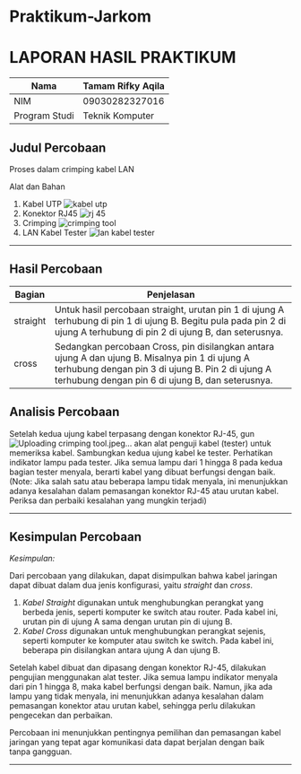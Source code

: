 # Praktikum-Jarkom

# LAPORAN HASIL PRAKTIKUM

| Nama        | Tamam Rifky Aqila |
|----------------|------------|
| NIM        | 09030282327016 |
| Program Studi | Teknik Komputer |

## Judul Percobaan  
Proses dalam crimping kabel LAN

Alat dan Bahan 

1. Kabel UTP
   ![kabel utp](https://github.com/user-attachments/assets/a6e32318-240d-4fd2-b908-5898e578ddef)
2. Konektor RJ45
   ![rj 45](https://github.com/user-attachments/assets/59a94948-f1e0-4e4d-b1f6-e043ca1621e4)
3. Crimping
   ![crimping tool](https://github.com/user-attachments/assets/830b9f2d-34f6-4640-9782-a8ec815edb7f)
4. LAN Kabel Tester
   ![lan kabel tester](https://github.com/user-attachments/assets/f05be292-9625-4a07-8447-219e6440eff7)



---

## Hasil Percobaan  

| Bagian     | Penjelasan |
|---------------|---------------|
| straight | Untuk hasil percobaan straight, urutan pin 1 di ujung A terhubung di pin 1 di ujung B. Begitu pula pada pin 2 di ujung A terhubung di pin 2 di ujung B, dan seterusnya.|
| cross | Sedangkan percobaan Cross, pin disilangkan antara ujung A dan ujung B. Misalnya pin 1 di ujung A terhubung dengan pin 3 di ujung B. Pin 2 di ujung A terhubung dengan pin 6 di ujung B, dan seterusnya. |

## Analisis Percobaan  


Setelah kedua ujung kabel terpasang dengan konektor RJ-45, gun![Uploading crimping tool.jpeg…]()
akan alat penguji
kabel (tester) untuk memeriksa kabel. Sambungkan kedua ujung kabel ke tester.
Perhatikan indikator lampu pada tester. Jika semua lampu dari 1 hingga 8 pada
kedua bagian tester menyala, berarti kabel yang dibuat berfungsi dengan baik. (Note:
Jika salah satu atau beberapa lampu tidak menyala, ini menunjukkan adanya
kesalahan dalam pemasangan konektor RJ-45 atau urutan kabel. Periksa dan
perbaiki kesalahan yang mungkin terjadi)

---

## Kesimpulan Percobaan  
*Kesimpulan:*  

Dari percobaan yang dilakukan, dapat disimpulkan bahwa kabel jaringan dapat dibuat dalam dua jenis konfigurasi, yaitu *straight* dan *cross*.  

1. *Kabel Straight* digunakan untuk menghubungkan perangkat yang berbeda jenis, seperti komputer ke switch atau router. Pada kabel ini, urutan pin di ujung A sama dengan urutan pin di ujung B.  
2. *Kabel Cross* digunakan untuk menghubungkan perangkat sejenis, seperti komputer ke komputer atau switch ke switch. Pada kabel ini, beberapa pin disilangkan antara ujung A dan ujung B.  

Setelah kabel dibuat dan dipasang dengan konektor RJ-45, dilakukan pengujian menggunakan alat tester. Jika semua lampu indikator menyala dari pin 1 hingga 8, maka kabel berfungsi dengan baik. Namun, jika ada lampu yang tidak menyala, ini menunjukkan adanya kesalahan dalam pemasangan konektor atau urutan kabel, sehingga perlu dilakukan pengecekan dan perbaikan.  

Percobaan ini menunjukkan pentingnya pemilihan dan pemasangan kabel jaringan yang tepat agar komunikasi data dapat berjalan dengan baik tanpa gangguan.

---
